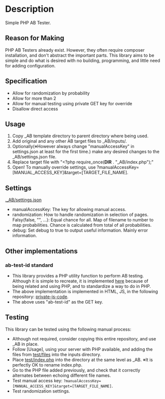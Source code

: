 # Description

Simple PHP AB Tester.

## Reason for Making

PHP AB Testers already exist.
However, they often require composer installation, and don't abstract the important parts.
This library aims to be simple and do what is desired with no building, programming, and little need for adding configuration.

## Specification

- Allow for randomization by probability
- Allow for more than 2
- Allow for manual testing using private GET key for override
- Disallow direct access

## Usage

1. Copy _AB template directory to parent directory where being used.
2. Add original and any other AB target files to _AB/inputs/.
3. Optionally(※However always change "manualAccessKey" in settings.json at least for the first time.) make any desired changes to the _AB/settings.json file.
4. Replace target file with "<?php require_once(__DIR__ . "_AB/index.php");"
5. Open! To manually override settings, use ?manualAccessKey=[MANUAL_ACCESS_KEY]&target=[TARGET_FILE_NAME].

## Settings

[._AB/settings.json](._AB/settings.json)

- manualAccessKey: The key for allowing manual access.
- randomization: How to handle randomization in selection of pages. Falsy(false, "", ...): Equal chance for all. Map of filename to number to map probabilities. Chance is calculated from total of all probabilities.
- debug: Set debug to true to output useful information. Mainly error information.

## Other implementations

### ab-test-id standard

- This library provides a PHP utility function to perform AB testing. Although it is simple to recreate, it is implemented [here](src\utilities.php) because of being related and using PHP, and to standardize a way to do in PHP.
- The above implementation is implemented in HTML, JS, in the following repository: [private-js-code](https://gitlab.com/dammyg/private-js-code).
- The above uses "ab-test-id" as the GET key.

## Testing

This library can be tested using the following manual process:

- Although not required, consider copying this entire repository, and use _AB in place.
- Follow [Usage], using your server with PHP available, and adding the files from [test/files](./test/files/) into the inputs directory.
- Place [test/index.php](./test/index.php) into the directory at the same level as _AB. ※It is perfectly OK to rename index.php.
- Go to the PHP file added previously, and check that it correctly alternates between echoing different file names.
- Test manual access key: `?manualAccessKey=[MANUAL_ACCESS_KEY]&target=[TARGET_FILE_NAME]`.
- Test randomization settings.
